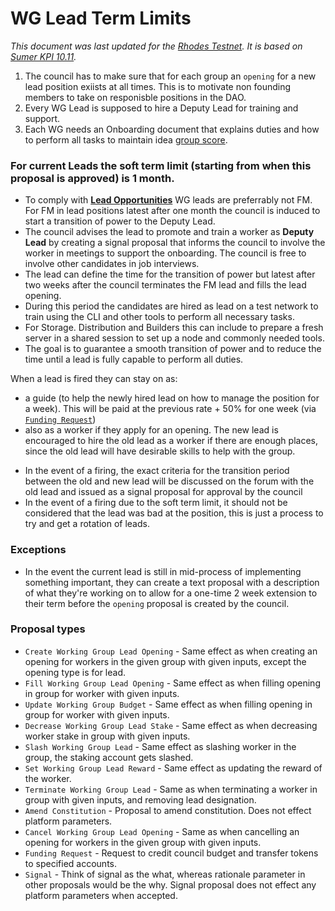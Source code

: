 # WG Lead Term Limits

*This document was last updated for the [Rhodes Testnet](https://github.com/Joystream/joystream/issues/3296). It is based on [Sumer KPI 10.11](https://blog.joystream.org/sumer-kpis/#10.11).*

1. The council has to make sure  that for each group an `opening` for a new lead position exiists at all times. This is to motivate non founding members to take on responisble positions in the DAO.
2. Every WG Lead is supposed to hire a Deputy Lead for training and support.
3. Each WG needs an Onboarding document that explains duties and how to perform all tasks to maintain idea [group score](https://joystream.gitbook.io/testnet-workspace/testnet/council-period-scoring/general-working-group-score).

### For current Leads the soft term limit (starting from when this proposal is approved) is 1 month.

- To comply with [**Lead Opportunities**](https://joystream.gitbook.io/testnet-workspace/testnet/council-period-scoring#lead-opportunities) WG leads are preferrably not FM. For FM in lead positions latest after one month the council is induced to start a transition of power to the Deputy Lead.
- The council advises the lead to promote and train a worker as **Deputy Lead** by creating a signal proposal that informs the council to involve the worker in meetings to support the onboarding. The council is free to involve other candidates in job interviews.
- The lead can define the time for the transition of power but latest after two weeks after the council terminates the FM lead and fills the lead opening.
- During this period the candidates are hired as lead on a test network to train using the CLI and other tools to perform all necessary tasks.
- For Storage. Distribution and Builders this can include to prepare a fresh server in a shared session to set up a node and commonly needed tools.
- The goal is to guarantee a smooth transition of power and to reduce the time until a lead is fully capable to perform all duties.

When a lead is fired they can stay on as: 
- a guide (to help the newly hired lead on how to manage the position for a week). This will be paid at the previous rate + 50% for one week (via [`Funding Request`](#proposal-types))
- also as a worker if they apply for an opening. The new lead is encouraged to hire the old lead as a worker if there are enough places, since the old lead will have desirable skills to help with the group.

* In the event of a firing, the exact criteria for the transition period between the old and new lead will be discussed on the forum with the old lead and issued as a signal proposal for approval by the council
* In the event of a firing due to the soft term limit, it should not be considered that the lead was bad at the position, this is just a process to try and get a rotation of leads.

### Exceptions
* In the event the current lead is still in mid-process of implementing something important, they can create a text proposal with a description of what they're working on to allow for a one-time 2 week extension to their term before the `opening` proposal is created by the council.

### Proposal types

- `Create Working Group Lead Opening` - Same effect as when creating an opening for workers in the given group with given inputs, except the opening type is for lead.
- `Fill Working Group Lead Opening` - Same effect as when filling opening in group for worker with given inputs.
- `Update Working Group Budget` - Same effect as when filling opening in group for worker with given inputs.
- `Decrease Working Group Lead Stake` - Same effect as when decreasing worker stake in group with given inputs.
- `Slash Working Group Lead` - Same effect as slashing worker in the group, the staking account gets slashed.
- `Set Working Group Lead Reward` - Same effect as updating the reward of the worker.
- `Terminate Working Group Lead` - Same as when terminating a worker in group with given inputs, and removing lead designation.
- `Amend Constitution` - Proposal to amend constitution. Does not effect platform parameters.
- `Cancel Working Group Lead Opening` - Same as when cancelling an opening for workers in the given group with given inputs.
- `Funding Request` - Request to credit council budget and transfer tokens to specified accounts.
- `Signal` - Think of signal as the what, whereas rationale parameter in other proposals would be the why. Signal proposal does not effect any platform parameters when accepted.
